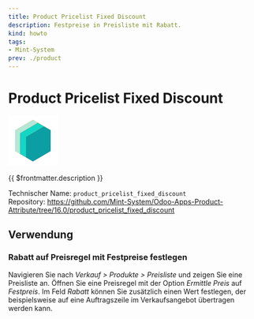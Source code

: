 ```yaml
---
title: Product Pricelist Fixed Discount
description: Festpreise in Preisliste mit Rabatt.
kind: howto
tags:
- Mint-System
prev: ./product
---
```

# Product Pricelist Fixed Discount
![icon_oms_box](attachments/icons_odoo_mint_system.png)

{{ $frontmatter.description }}

Technischer Name: `product_pricelist_fixed_discount`\
Repository: <https://github.com/Mint-System/Odoo-Apps-Product-Attribute/tree/16.0/product_pricelist_fixed_discount>

## Verwendung

### Rabatt auf Preisregel mit Festpreise festlegen

Navigieren Sie nach *Verkauf > Produkte > Preisliste* und zeigen Sie eine Preisliste an. Öffnen Sie eine Preisregel mit der Option *Ermittle Preis* auf *Festpreis*. Im Feld *Rabatt* können Sie zusätzlich einen Wert festlegen, der beispielsweise auf eine Auftragszeile im Verkaufsangebot übertragen werden kann.
